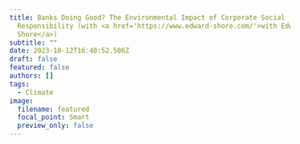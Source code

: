 ```yaml
---
title: Banks Doing Good? The Environmental Impact of Corporate Social
  Responsibility (with <a href='https://www.edward-shore.com/'>with Edward
  Shore</a>)
subtitle: ""
date: 2023-10-12T16:40:52.506Z
draft: false
featured: false
authors: []
tags:
  - Climate
image:
  filename: featured
  focal_point: Smart
  preview_only: false
---
```

